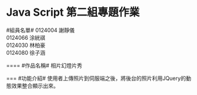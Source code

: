 Java Script 第二組專題作業
====
#組員名單#
  0124004 謝靜儀  
  0124066 涂絖祺  
  0124030 林柏豪  
  0124080 徐子涵
  
====
#作品名稱#
  相片幻燈片秀
  
===
#功能介紹#
  使用者上傳照片到伺服端之後，將後台的照片利用JQuery的動態效果整合顯示出來。
